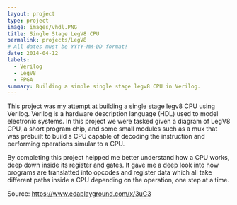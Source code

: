 ```yaml
---
layout: project
type: project
image: images/vhdl.PNG
title: Single Stage LegV8 CPU
permalink: projects/LegV8
# All dates must be YYYY-MM-DD format!
date: 2014-04-12
labels:
  - Verilog
  - LegV8
  - FPGA
summary: Building a simple single stage legv8 CPU in Verilog.
---
```

This project was my attempt at building a single stage legv8 CPU using Verilog. Verilog is a hardware description language (HDL) used to model electronic systems. In this project we were tasked given a diagram of LegV8 CPU, a short program chip, and some small modules such as a mux that was prebuilt to build a CPU capable of decoding the instruction and performing operations simular to a CPU.

By completing this project helpped me better understand how a CPU works, deep down inside its register and gates. It gave me a deep look into how programs are translatted into opcodes and register data which all take different paths inside a CPU depending on the operation, one step at a time.

Source: https://www.edaplayground.com/x/3uC3

